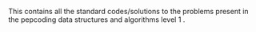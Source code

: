 This contains all the standard codes/solutions to the problems present in the pepcoding data structures and algorithms level 1 .
